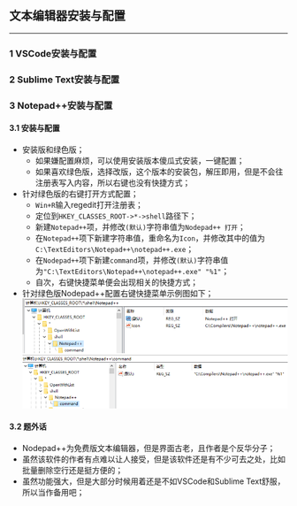 ## 文本编辑器安装与配置
---
### 1 VSCode安装与配置
### 2 Sublime Text安装与配置

### 3 Notepad++安装与配置
#### 3.1 安装与配置
- 安装版和绿色版；
  - 如果嫌配置麻烦，可以使用安装版本傻瓜式安装，一键配置；
  - 如果喜欢绿色版，选择改版，这个版本的安装包，解压即用，但是不会往注册表写入内容，所以右键也没有快捷方式；
- 针对绿色版的右键打开方式配置；
  - `Win+R`输入regedit打开注册表；
  - 定位到`HKEY_CLASSES_ROOT->*->shell`路径下；
  - 新建`Notepad++`项，并修改`(默认)`字符串值为`Nodepad++ 打开`；
  - 在`Notepad++`项下新建字符串值，重命名为`Icon`，并修改其中的值为`C:\TextEditors\Notepad++\notepad++.exe`；
  - 在`Nodepad++`项下新建`command`项，并修改`(默认)`字符串值为`"C:\TextEditors\Notepad++\notepad++.exe" "%1"`；
  - 自次，右键快捷菜单便会出现相关的快捷方式；
- 针对绿色版Nodepad++配置右键快捷菜单示例图如下；
![NPP_01|Notepad++项下的配置](./image/TextEditors_NPP_01.png)
![NPP_02|command项下的配置](./image/TextEditors_NPP_02.png)
#### 3.2 题外话
- Nodepad++为免费版文本编辑器，但是界面古老，且作者是个反华分子；
- 虽然该软件的作者有点难以让人接受，但是该软件还是有不少可去之处，比如批量删除空行还是挺方便的；
- 虽然功能强大，但是大部分时候用着还是不如VSCode和Sublime Text舒服，所以当作备用吧；